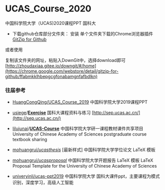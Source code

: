 # UCAS_Course_2020

中国科学院大学（UCAS)2020课程PPT 国科大


* 下载github仓库部分文件夹：
安装 单个文件夹下载的Chrome浏览器插件 [GitZip for Github](https://chrome.google.com/webstore/detail/gitzip-for-github/ffabmkklhbepgcgfonabamgnfafbdlkn)

或者使用

复制该文件夹的网址，粘贴入DownGit中，选择download即可 [http://zhoudaxiaa.gitee.io/downgit/#/home](https://chrome.google.com/webstore/detail/gitzip-for-github/ffabmkklhbepgcgfonabamgnfafbdlkn)


### 往届参考
* [HuangCongQing/UCAS_Course_2019](https://github.com/HuangCongQing/UCAS_Course_2019)
中国科学院大学2019课程PPT


* [usiege](https://github.com/usiege)/**[Exercise](https://github.com/usiege/Exercise)**
国科大课程资料与练习 [http://sep.ucas.ac.cn/](http://sep.ucas.ac.cn/)

* [lilujunai](https://github.com/lilujunai)/**[UCAS-Course](https://github.com/lilujunai/UCAS-Course)**
中国科学院大学研一课程教材课件共享项目University of Chinese Academy of Sciences postgraduate course textbook sharing 

*  [mohuangrui/*ucasthesis*](https://github.com/mohuangrui/ucasthesis)
[最新样式] 中国科学院大学学位论文 LaTeX 模板

* [mohuangrui/*ucasproposal*](https://github.com/mohuangrui/ucasproposal)
中国科学院大学开题报告 LaTeX 模板 LaTeX Proposal Template for the University of Chinese Academy of Sciences

* [univeryinli/ucas-ppt2019](https://github.com/univeryinli/ucas-ppt) 
中国科学院大学 国科大课件ppt，主要课程为模式识别，深度学习，高级人工智能
